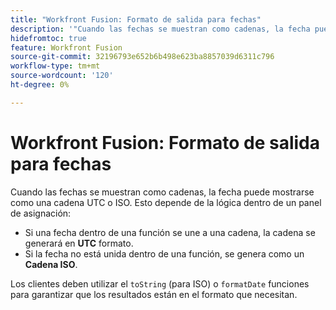```yaml
---
title: "Workfront Fusion: Formato de salida para fechas"
description: '"Cuando las fechas se muestran como cadenas, la fecha puede mostrarse como una cadena UTC o ISO. Esto depende de la lógica dentro de un panel de asignación".'
hidefromtoc: true
feature: Workfront Fusion
source-git-commit: 32196793e652b6b498e623ba8857039d6311c796
workflow-type: tm+mt
source-wordcount: '120'
ht-degree: 0%

---
```



# Workfront Fusion: Formato de salida para fechas

Cuando las fechas se muestran como cadenas, la fecha puede mostrarse como una cadena UTC o ISO. Esto depende de la lógica dentro de un panel de asignación:

* Si una fecha dentro de una función se une a una cadena, la cadena se generará en **UTC** formato.
* Si la fecha no está unida dentro de una función, se genera como un **Cadena ISO**.

Los clientes deben utilizar el `toString` (para ISO) o `formatDate` funciones para garantizar que los resultados están en el formato que necesitan.

